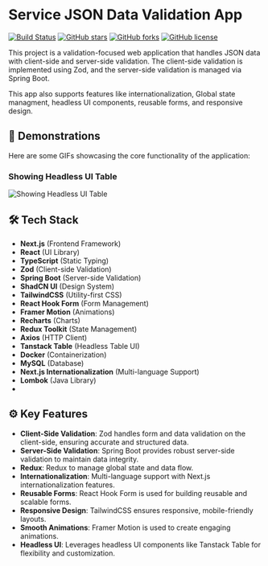 # Service JSON Data Validation App

[![Build Status](https://img.shields.io/badge/build-passing-brightgreen)](https://github.com/RaymondSWE/ServiceJSONData/actions)
[![GitHub stars](https://img.shields.io/github/stars/RaymondSWE/ServiceJSONData)](https://github.com/RaymondSWE/ServiceJSONData/stargazers)
[![GitHub forks](https://img.shields.io/github/forks/RaymondSWE/ServiceJSONData)](https://github.com/RaymondSWE/ServiceJSONData/network)
[![GitHub license](https://img.shields.io/github/license/RaymondSWE/ServiceJSONData)](https://github.com/RaymondSWE/ServiceJSONData/blob/main/LICENSE)

This project is a validation-focused web application that handles JSON data with client-side and server-side validation. The client-side validation is implemented using Zod, and the server-side validation is managed via Spring Boot. 

This app also supports features like internationalization, Global state managment,  headless UI components, reusable forms, and responsive design. 

## 🎥 Demonstrations

Here are some GIFs showcasing the core functionality of the application:

###  Showing Headless UI Table
![Showing Headless UI Table](https://gyazo.com/76708c5a051e5316e438f1e1968487ec)


## 🛠️ Tech Stack

- **Next.js** (Frontend Framework)
- **React** (UI Library)
- **TypeScript** (Static Typing)
- **Zod** (Client-side Validation)
- **Spring Boot** (Server-side Validation)
- **ShadCN UI** (Design System)
- **TailwindCSS** (Utility-first CSS)
- **React Hook Form** (Form Management)
- **Framer Motion** (Animations)
- **Recharts** (Charts)
- **Redux Toolkit** (State Management)
- **Axios** (HTTP Client)
- **Tanstack Table** (Headless Table UI)
- **Docker** (Containerization)
- **MySQL** (Database)
- **Next.js Internationalization** (Multi-language Support)
- **Lombok** (Java Library) 
- 

## ⚙️ Key Features

- **Client-Side Validation**: Zod handles form and data validation on the client-side, ensuring accurate and structured data.
- **Server-Side Validation**: Spring Boot provides robust server-side validation to maintain data integrity.
- **Redux**: Redux to manage global state and data flow.
- **Internationalization**: Multi-language support with Next.js internationalization features.
- **Reusable Forms**: React Hook Form is used for building reusable and scalable forms.
- **Responsive Design**: TailwindCSS ensures responsive, mobile-friendly layouts.
- **Smooth Animations**: Framer Motion is used to create engaging animations.
- **Headless UI**: Leverages headless UI components like Tanstack Table for flexibility and customization.
  


